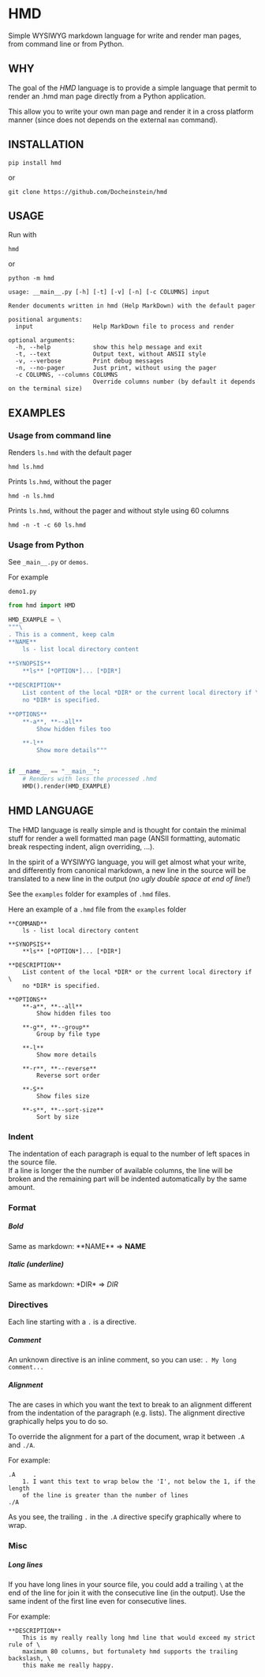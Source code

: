 # HMD

Simple WYSIWYG markdown language for write and render man pages, from command line or from Python.

## WHY

The goal of the *HMD* language is to provide a simple language that permit to render
an .hmd man page directly from a Python application.

This allow you to write your own man page and render it in a cross platform manner 
(since does not depends on the external `man` command).

## INSTALLATION
```
pip install hmd
```

or 

```
git clone https://github.com/Docheinstein/hmd
```

## USAGE

Run with
```
hmd
```

or 

```
python -m hmd
```

```
usage: __main__.py [-h] [-t] [-v] [-n] [-c COLUMNS] input

Render documents written in hmd (Help MarkDown) with the default pager

positional arguments:
  input                 Help MarkDown file to process and render

optional arguments:
  -h, --help            show this help message and exit
  -t, --text            Output text, without ANSII style
  -v, --verbose         Print debug messages
  -n, --no-pager        Just print, without using the pager
  -c COLUMNS, --columns COLUMNS
                        Override columns number (by default it depends on the terminal size)
```

## EXAMPLES

### Usage from command line

Renders `ls.hmd` with the default pager
```
hmd ls.hmd
```

Prints `ls.hmd`, without the pager
```
hmd -n ls.hmd
```

Prints `ls.hmd`, without the pager and without style using 60 columns
```
hmd -n -t -c 60 ls.hmd
```

### Usage from Python
See `_main__.py` or `demos`.

For example

`demo1.py`
```python
from hmd import HMD

HMD_EXAMPLE = \
"""\
. This is a comment, keep calm
**NAME**
    ls - list local directory content
    
**SYNOPSIS**
    **ls** [*OPTION*]... [*DIR*]

**DESCRIPTION**
    List content of the local *DIR* or the current local directory if \
    no *DIR* is specified.

**OPTIONS**
    **-a**, **--all**
        Show hidden files too

    **-l**
        Show more details"""


if __name__ == "__main__":
    # Renders with less the processed .hmd
    HMD().render(HMD_EXAMPLE)
```

## HMD LANGUAGE

The HMD language is really simple and is thought for contain the minimal stuff for 
render a well formatted man page (ANSII formatting, automatic break respecting indent, align overriding, ...).

In the spirit of a WYSIWYG language, you will get almost what your write, and
differently from canonical markdown, a new line in the source will be translated
to a new line in the output (*no ugly double space at end of line!*)


See the `examples` folder for examples of `.hmd` files.

Here an example of a `.hmd` file from the `examples` folder

```
**COMMAND**
    ls - list local directory content

**SYNOPSIS**
    **ls** [*OPTION*]... [*DIR*]

**DESCRIPTION**
    List content of the local *DIR* or the current local directory if \
    no *DIR* is specified.

**OPTIONS**
    **-a**, **--all**
        Show hidden files too

    **-g**, **--group**
        Group by file type

    **-l**
        Show more details

    **-r**, **--reverse**
        Reverse sort order

    **-S**
        Show files size

    **-s**, **--sort-size**
        Sort by size
```

### Indent
The indentation of each paragraph is equal to the number of left spaces in the source file.  
If a line is longer the the number of available columns, the line will be broken and the
remaining part will be indented automatically by the same amount.

### Format

##### Bold
Same as markdown: \*\*NAME\*\* => **NAME**

##### Italic (underline)
Same as markdown: \*DIR\* => *DIR*

### Directives
Each line starting with a `.` is a directive.

##### Comment
An unknown directive is an inline comment, so you can use:  `. My long comment...`

##### Alignment
The are cases in which you want the text to break to an alignment different from
the indentation of the paragraph (e.g. lists). The alignment directive graphically
helps you to do so.

To override the alignment for a part of the document, wrap it between `.A` and `./A`.  

For example: 
```
.A     .
    1. I want this text to wrap below the 'I', not below the 1, if the length
    of the line is greater than the number of lines
./A
```

As you see, the trailing `.` in the `.A` directive specify graphically where to wrap.

### Misc
##### Long lines
If you have long lines in your source file, you could add a trailing `\` at 
the end of the line for join it with the consecutive line (in the output).
Use the same indent of the first line even for consecutive lines.

For example:

```
**DESCRIPTION**
    This is my really really long hmd line that would exceed my strict rule of \
    maximum 80 columns, but fortunalety hmd supports the trailing backslash, \
    this make me really happy.
```